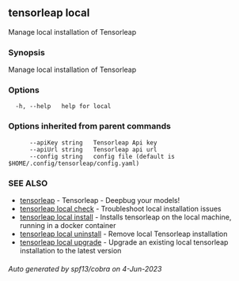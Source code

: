 ## tensorleap local

Manage local installation of Tensorleap

### Synopsis

Manage local installation of Tensorleap

### Options

```
  -h, --help   help for local
```

### Options inherited from parent commands

```
      --apiKey string   Tensorleap Api key
      --apiUrl string   Tensorleap api url
      --config string   config file (default is $HOME/.config/tensorleap/config.yaml)
```

### SEE ALSO

* [tensorleap](tensorleap.md)	 - Tensorleap - Deepbug your models!
* [tensorleap local check](tensorleap_local_check.md)	 - Troubleshoot local installation issues
* [tensorleap local install](tensorleap_local_install.md)	 - Installs tensorleap on the local machine, running in a docker container
* [tensorleap local uninstall](tensorleap_local_uninstall.md)	 - Remove local Tensorleap installation
* [tensorleap local upgrade](tensorleap_local_upgrade.md)	 - Upgrade an existing local tensorleap installation to the latest version

###### Auto generated by spf13/cobra on 4-Jun-2023
